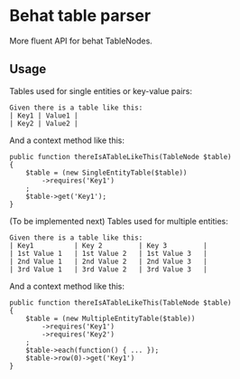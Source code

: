 # Behat table parser

More fluent API for behat TableNodes. 

## Usage

Tables used for single entities or key-value pairs:
    
    Given there is a table like this:
    | Key1 | Value1 |
    | Key2 | Value2 |
    
And a context method like this:
    
    public function thereIsATableLikeThis(TableNode $table)
    {
        $table = (new SingleEntityTable($table))
            ->requires('Key1')
        ;
        $table->get('Key1');
    }

(To be implemented next) Tables used for multiple entities:

    Given there is a table like this:
    | Key1          | Key 2         | Key 3         |
    | 1st Value 1   | 1st Value 2   | 1st Value 3   |
    | 2nd Value 1   | 2nd Value 2   | 2nd Value 3   |
    | 3rd Value 1   | 3rd Value 2   | 3rd Value 3   |

And a context method like this:
    
    public function thereIsATableLikeThis(TableNode $table)
    {
        $table = (new MultipleEntityTable($table))
            ->requires('Key1')
            ->requires('Key2')
        ;
        $table->each(function() { ... });
        $table->row(0)->get('Key1')
    }
